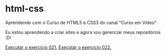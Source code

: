 # html-css
Aprendendo com o Curso de HTML5 e CSS3 do canal "Curso em Vídeo"

Eu estou aprendendo a criar sites e agora vou gerenciar meus repositórios :D!

<a href="https://komai-dev.github.io/html-css/exercícios/ex021/caixa01.html" target="_blank" rel="author">Executar o exercício 021.</a>
<a href="https://komai-dev.github.io/html-css/exercícios/ex022/fundo001.html" target="_blank" rel="author">Executar o exercício 022.</a>
